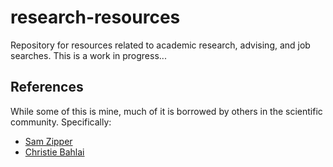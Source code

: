 # research-resources
Repository for resources related to academic research, advising, and job searches. This is a work in progress...

## References
While some of this is mine, much of it is borrowed by others in the scientific community. Specifically:
- [Sam Zipper](https://github.com/samzipper/HEAL-documentation)
- [Christie Bahlai](https://github.com/BahlaiLab/Policies)
